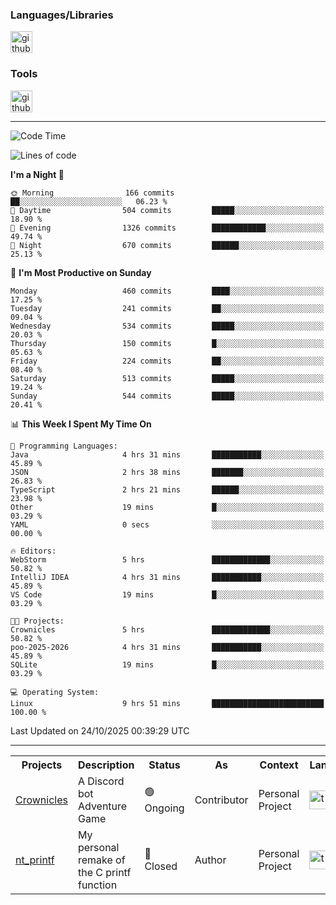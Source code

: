 <div>
    <h3>Languages/Libraries</h3>
    <img alt="github-chart" src="https://skillicons.dev/icons?i=c,py,js,ts,discordjs,html,css,md" height="35px">
</div>
<div>
    <h3>Tools</h3>
    <img alt="github-chart" src="https://skillicons.dev/icons?i=discord,git,github,gitlab,vim,vscode,webstorm,pycharm,ubuntu,pnpm,nodejs,docker" height="35px">
</div>

---
<!--START_SECTION:waka-->
![Code Time](http://img.shields.io/badge/Code%20Time-370%20hrs%2015%20mins-blue)

![Lines of code](https://img.shields.io/badge/From%20Hello%20World%20I%27ve%20Written-134.2%20thousand%20lines%20of%20code-blue)

**I'm a Night 🦉** 

```text
🌞 Morning                166 commits         ██░░░░░░░░░░░░░░░░░░░░░░░   06.23 % 
🌆 Daytime                504 commits         █████░░░░░░░░░░░░░░░░░░░░   18.90 % 
🌃 Evening                1326 commits        ████████████░░░░░░░░░░░░░   49.74 % 
🌙 Night                  670 commits         ██████░░░░░░░░░░░░░░░░░░░   25.13 % 
```
📅 **I'm Most Productive on Sunday** 

```text
Monday                   460 commits         ████░░░░░░░░░░░░░░░░░░░░░   17.25 % 
Tuesday                  241 commits         ██░░░░░░░░░░░░░░░░░░░░░░░   09.04 % 
Wednesday                534 commits         █████░░░░░░░░░░░░░░░░░░░░   20.03 % 
Thursday                 150 commits         █░░░░░░░░░░░░░░░░░░░░░░░░   05.63 % 
Friday                   224 commits         ██░░░░░░░░░░░░░░░░░░░░░░░   08.40 % 
Saturday                 513 commits         █████░░░░░░░░░░░░░░░░░░░░   19.24 % 
Sunday                   544 commits         █████░░░░░░░░░░░░░░░░░░░░   20.41 % 
```


📊 **This Week I Spent My Time On** 

```text
💬 Programming Languages: 
Java                     4 hrs 31 mins       ███████████░░░░░░░░░░░░░░   45.89 % 
JSON                     2 hrs 38 mins       ███████░░░░░░░░░░░░░░░░░░   26.83 % 
TypeScript               2 hrs 21 mins       ██████░░░░░░░░░░░░░░░░░░░   23.98 % 
Other                    19 mins             █░░░░░░░░░░░░░░░░░░░░░░░░   03.29 % 
YAML                     0 secs              ░░░░░░░░░░░░░░░░░░░░░░░░░   00.00 % 

🔥 Editors: 
WebStorm                 5 hrs               █████████████░░░░░░░░░░░░   50.82 % 
IntelliJ IDEA            4 hrs 31 mins       ███████████░░░░░░░░░░░░░░   45.89 % 
VS Code                  19 mins             █░░░░░░░░░░░░░░░░░░░░░░░░   03.29 % 

🐱‍💻 Projects: 
Crownicles               5 hrs               █████████████░░░░░░░░░░░░   50.82 % 
poo-2025-2026            4 hrs 31 mins       ███████████░░░░░░░░░░░░░░   45.89 % 
SQLite                   19 mins             █░░░░░░░░░░░░░░░░░░░░░░░░   03.29 % 

💻 Operating System: 
Linux                    9 hrs 51 mins       █████████████████████████   100.00 % 
```


 Last Updated on 24/10/2025 00:39:29 UTC
<!--END_SECTION:waka-->

---
<table>
    <tr>
        <th>Projects</th>
        <th>Description</th>
        <th>Status</th>
        <th>As</th>
        <th>Context</th>
        <th>Language</th>
    </tr>
    <tr>
        <td>
            <a href="https://github.com/Crownicles/Crownicles">Crownicles</a>
        </td>
        <td>
            A Discord bot Adventure Game
        </td>
        <td>
            🟢 Ongoing
        </td>
        <td>
            Contributor
        </td>
        <td>
            Personal Project
        </td>
        <td>
            <img alt="ts icon" src="https://skillicons.dev/icons?i=ts" height="30px">
        </td>
    </tr>
        <td>
            <a href="https://github.com/Ntalcme/nt_printf">nt_printf</a>
        </td>
        <td>
             My personal remake of the C printf function 
        </td>
        <td>
            🔴 Closed
        </td>
        <td>
            Author
        </td>
        <td>
            Personal Project
        </td>
        <td>
            <img alt="ts icon" src="https://skillicons.dev/icons?i=c" height="30px">
        </td>
    </tr>
</table>

